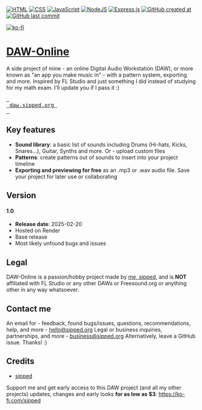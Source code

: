 [![HTML](https://img.shields.io/badge/HTML-%23E34F26.svg?logo=html5&logoColor=white)](#)
[![CSS](https://img.shields.io/badge/CSS-1572B6?logo=css3&logoColor=fff)](#)
[![JavaScript](https://img.shields.io/badge/JavaScript-F7DF1E?logo=javascript&logoColor=000)](#)
[![NodeJS](https://img.shields.io/badge/Node.js-6DA55F?logo=node.js&logoColor=white)](#)
[![Express.js](https://img.shields.io/badge/Express.js-%23404d59.svg?logo=express&logoColor=%2361DAFB)](#)
[![GitHub created at](https://img.shields.io/github/created-at/sippedaway/DAW-Online)](#)
[![GitHub last commit](https://img.shields.io/github/last-commit/sippedaway/DAW-Online)](#)

[![ko-fi](https://ko-fi.com/img/githubbutton_sm.svg)](https://ko-fi.com/K3K31AMKAQ)

# [DAW-Online](https://daw.sipped.org)
A side project of mine - an online Digital Audio Workstation (DAW), or more known as "an app you make music in" - with a pattern system, exporting and more. Inspired by FL Studio and just something I did instead of studying for my math exam. I'll update you if I pass it :)

[<kbd> <br> daw.sipped.org <br> </kbd>](https://daw.sipped.org)

## Key features
- **Sound library**: a basic list of sounds including Drums (Hi-hats, Kicks, Snares...), Guitar, Synths and more. Or - upload custom files 
- **Patterns**: create patterns out of sounds to insert into your project timeline
- **Exporting and previewing for free** as an .mp3 or .wav audio file. Save your project for later use or collaborating

## Version
#### 1.0
- **Release date**: 2025-02-20
- Hosted on Render
- Base release
- Most likely unfound bugs and issues

## Legal
DAW-Online is a passion/hobby project made by [me, sipped,](https://github.com/sippedaway) and is **NOT** affiliated with FL Studio or any other DAWs or Freesound.org or anything other in any way whatsoever.

## Contact me
An email for - feedback, found bugs/issues, questions, recommendations, help, and more - hello@sipped.org
Legal or business inquiries, partnerships, and more - business@sipped.org
Alternatively, leave a GitHub issue. Thanks! :)

## Credits
- [sipped](https://github.com/sippedaway)

Support me and get early access to this DAW project (and all my other projects) updates, changes and early looks __for as low as $3__: https://ko-fi.com/sipped
